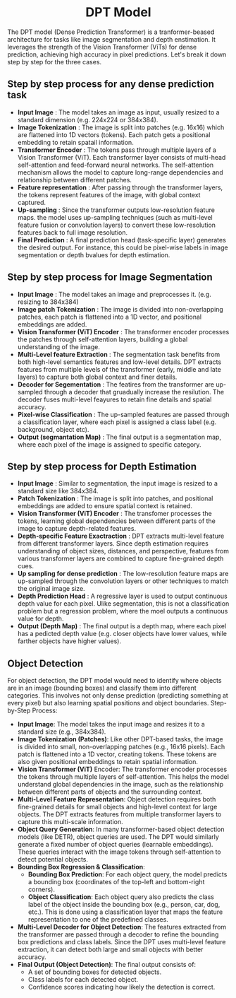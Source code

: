 # <div align = "center"> DPT Model</div>
The DPT model (Dense Prediction Transformer) is a tranformer-beased architecture for tasks like image segmentation and depth enstimation. It leverages the strength of the Vision Transformer (ViTs) for dense prediction, achieving high accuracy in pixel predictions. Let's break it down step by step for the three cases.
## Step by step process for any dense prediction task
- **Input Image** : The model takes an image as input, usually resized to a standard dimension (e.g. 224x224 or 384x384).
- **Image Tokenization** : The image is split into patches (e.g. 16x16) which are flattened into 1D vectors (tokens). Each patch gets a positional embedding to retain spatail information.
- **Transformer Encoder** : The tokens pass through multiple layers of a Vision Transformer (ViT). Each transformer layer consists of multi-head self-attention and feed-forward neural networks. The self-attention mechanism allows the model to capture long-range dependencies and relationship between different patches.
- **Feature representation** : After passing through the transformer layers, the tokens represent features of the image, with global context captured.
- **Up-sampling** : Since the transformer outputs low-resolution feature maps. the model uses up-sampling techniques (such as multi-level feature fusion or convolution layers) to convert these low-resolution features back to full image resolution.
- **Final Prediction** : A final prediction head (task-specific layer) generates the desired output. For instance, this could be pixel-wise labels in image segmentation or depth bvalues for depth estimation.

## Step by step process for Image Segmentation
- **Input Image** : The model takes an image and preprocesses it. (e.g. resizing to 384x384)
- **Image patch Tokenization** : The image is divided into non-overlapping patches, each patch is flattened into a 1D vector, and positional embeddings are added.
- **Vision Transformer (ViT) Encoder** : The transformer encoder processes the patches through self-attention layers, building a global understanding of the image.
- **Multi-Level feature Extraction** : The segmentation task benefits from both high-level semantics features and low-level details. DPT extracts features from multiple levels of the transformer (early, middle and late layers) to capture both global context and finer details.
- **Decoder for Segementation** : The featires from the transformer are up-sampled through a decoder that gruadually increase the resilution. The decoder fuses multi-level feayures to retain fine details and spatial accuracy.
- **Pixel-wise Classification** : The up-sampled features are passed through a classification layer, where each pixel is assigned a class label (e.g. background, object etc).
- **Output (segmantation Map)** : The final output is a segmentation map, where each pixel of the image is assigned to specific category.
## Step by step process for Depth Estimation
- **Input Image** : Similar to segmentation, the input image is resized to a standard size like 384x384.
- **Patch Tokenization** : The image is split into patches, and positional embeddings are added to ensure spatial context is retained.
- **Vision Transformer (ViT) Encoder** : The transfomer processes the tokens, learning global dependencies between different parts of the image to capture depth-related features.
- **Depth-specific Feature Exactraction** : DPT extracts multi-level feature from different transformer layers. Since depth estimation requires understanding of object sizes, distances, and perspective, features from various transformer layers are combined to capture fine-grained depth cues.
- **Up sampling for dense prediction** : The low-resolution feature maps are up-sampled through the convolution layers or other techniques to match the original image size.
- **Depth Prediction Head** : A regressive layer is used to output continuous depth value for each pixel. Ulike segmentation, this is not a classification problem but a regression problem, where the moel outputs a continuous value for depth.
- **Output (Depth Map)** : The final output is a depth map, where each pixel has a pedicted depth value (e.g. closer objects have lower values, while farther objects have higher values).

## Object Detection
For object detection, the DPT model would need to identify where objects are in an image (bounding
boxes) and classify them into different categories. This involves not only dense prediction (predicting
something at every pixel) but also learning spatial positions and object boundaries.
Step-by-Step Process:
- **Input Image**: The model takes the input image and resizes it to a standard size (e.g.,
384x384).
- **Image Tokenization (Patches)**: Like other DPT-based tasks, the image is divided into
small, non-overlapping patches (e.g., 16x16 pixels). Each patch is flattened into a 1D vector,
creating tokens. These tokens are also given positional embeddings to retain spatial
information.
- **Vision Transformer (ViT)** Encoder: The transformer encoder processes the tokens
through multiple layers of self-attention. This helps the model understand global
dependencies in the image, such as the relationship between different parts of objects and
the surrounding context.
- **Multi-Level Feature Representation**: Object detection requires both fine-grained
details for small objects and high-level context for large objects. The DPT extracts features
from multiple transformer layers to capture this multi-scale information.
- **Object Query Generation**: In many transformer-based object detection models (like
DETR), object queries are used. The DPT would similarly generate a fixed number of object
queries (learnable embeddings). These queries interact with the image tokens through
self-attention to detect potential objects.
- **Bounding Box Regression & Classification**:
  - **Bounding Box Prediction**: For each object query, the model predicts a bounding
box (coordinates of the top-left and bottom-right corners).
  - **Object Classification**: Each object query also predicts the class label of the object
inside the bounding box (e.g., person, car, dog, etc.). This is done using a classification layer that maps the feature representation to one of the predefined
classes.
- **Multi-Level Decoder for Object Detection**: The features extracted from the transformer
are passed through a decoder to refine the bounding box predictions and class labels. Since
the DPT uses multi-level feature extraction, it can detect both large and small objects with
better accuracy.
- **Final Output (Object Detection)**: The final output consists of:
  -  A set of bounding boxes for detected objects.
  -  Class labels for each detected object.
  -  Confidence scores indicating how likely the detection is correct.
